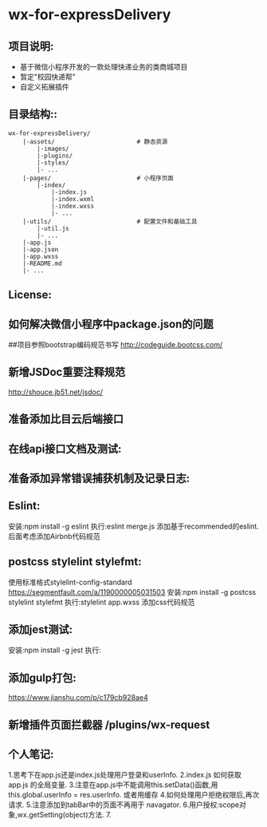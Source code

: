 # wx-for-expressDelivery
## 项目说明:
- 基于微信小程序开发的一款处理快递业务的类商城项目
- 暂定"校园快递帮"
- 自定义拓展插件
## 目录结构::

```
wx-for-expressDelivery/
	|-assets/						# 静态资源
		|-images/
		|-plugins/
		|-styles/
		|- ...
	|-pages/						# 小程序页面
		|-index/
			|-index.js
			|-index.wxml
			|-index.wxss
			|- ...
	|-utils/						# 配置文件和基础工具
		|-util.js
		|- ...
	|-app.js
	|-app.json
	|-app.wxss
	|-README.md
	|- ...
```

##	License:

## 如何解决微信小程序中package.json的问题

##项目参照bootstrap编码规范书写 http://codeguide.bootcss.com/

## 新增JSDoc重要注释规范 
http://shouce.jb51.net/jsdoc/

## 准备添加比目云后端接口

## 在线api接口文档及测试:

## 准备添加异常错误捕获机制及记录日志:

## Eslint:
   安装:npm install -g eslint
   执行:eslint merge.js
   添加基于recommended的eslint.
   后面考虑添加Airbnb代码规范

## postcss stylelint stylefmt:
   使用标准格式stylelint-config-standard
   https://segmentfault.com/a/1190000005031503
   安装:npm install -g postcss stylelint stylefmt
   执行:stylelint app.wxss
   添加css代码规范

## 添加jest测试:
   安装:npm install -g jest
   执行:

## 添加gulp打包:
   https://www.jianshu.com/p/c179cb928ae4
   
## 新增插件页面拦截器 /plugins/wx-request

##  个人笔记:
1.思考下在app.js还是index.js处理用户登录和userInfo.
2.index.js 如何获取 app.js 的全局变量.
3.注意在app.js中不能调用this.setData()函数,用this.global.userInfo = res.userInfo. 或者用缓存
4.如何处理用户拒绝权限后,再次请求.
5.注意添加到tabBar中的页面不再用于 navagator.
6.用户授权:scope对象,wx.getSetting(object)方法.
7.